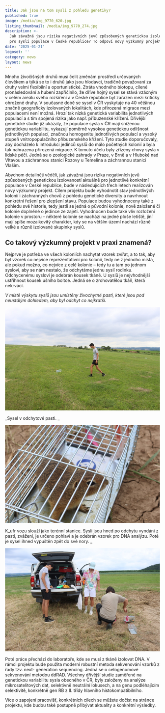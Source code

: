 ```yaml
---
title: Jak jsou na tom sysli z pohledu genetiky?
published: true
image: /media/img_9770_620.jpg
listing_thumbnail: /media/img_9770_274.jpg
description: >-
  Jak závažná jsou rizika negativních jevů způsobených genetickou izolovaností
  pro syslí populace v České republice? To odpoví nový výzkumný projekt.
date: '2025-01-21'
logoset: ''
category: news
layout: news
---
```



Mnoho živočišných druhů musí čelit změnám prostředí určovaných člověkem a týká se to i druhů jako jsou hlodavci, tradičně považovaní za druhy velmi flexibilní a oportunistické. Ztráta vhodného biotopu, cílené pronásledování a hubení zapříčinilo, že dříve hojný sysel se stává vzácným v celém areálu svého rozšíření a v České republice byl zařazen mezi kriticky ohrožené druhy. V současné době se sysel v ČR vyskytuje na 40 většinou značně geograficky izolovaných lokalitách, kde přirozená migrace mezi populacemi není možná. Hrozí tak nízká genetická variabilita jednotlivých populací a s tím spojená rizika jako např. příbuzenské křížení. Dřívější genetické studie již ukázaly, že populace sysla v ČR mají sníženou genetickou variabilitu, vykazují poměrně vysokou genetickou odlišnost jednotlivých populací, značnou homogenitu jednotlivých populací a vysoký stupeň vnitropopulačního příbuzenského křížení. Tyto studie doporučovaly, aby docházelo k introdukci jedinců syslů do málo početných kolonií a byla tak nahrazena přirozená migrace. K tomuto účelu byly zřízeny chovy sysla v lidské péči. Jedná se o zoologické zahrady v Praze, v Brně a v Hluboké nad Vltavou a záchrannou stanici Rozovy u Temelína a záchrannou stanici Vlašim.

Abychom detailněji věděli, jak závažná jsou rizika negativních jevů způsobených genetickou izolovaností aktuálně pro jednotlivé konkrétní populace v České republice, bude v následujících třech letech realizován nový výzkumný projekt. Cílem projektu bude vyhodnotit stav jednotlivých kolonií i záchranných chovů z pohledu genetické diversity a navrhnout konkrétní řešení pro zlepšení stavu. Populace budou vyhodnoceny také z pohledu své historie, tedy jestli se jedná o původní kolonie, nově založené či kolonie doplněné o jedince ze zajetí. Vyhodnocen bude také vliv rozložení kolonie v prostoru – některé kolonie se nachází na jedné ploše letiště, jiní mají spíše mozaikovitý charakter, kdy se na větším území nachází různě velké a různě izolované skupinky syslů.

## Co takový výzkumný projekt v praxi znamená? 

Nejprve je potřeba ve všech koloniích nachytat vzorek zvířat, a to tak, aby byl vzorek co nejvíce reprezentativní pro kolonii, tedy ne z jednoho místa, ale pokud možno, co nejvíce z celé kolonie – tedy tu a tam po jednom syslovi, aby se nám nestalo, že odchytáme jednu syslí rodinku. Odchycenému syslovi je odebrán kousek tkáně. U syslů je nejvhodnější ustřihnout kousek ušního boltce. Jedná se o zrohovatělou tkáň, která nekrvácí. 

_V místě výskytu syslů jsou umístěny živochytné pasti, které jsou pod neustálým dohledem, aby byl odchyt co nejkratší._

![](/media/img_9953_620.jpg)

_Sysel v odchytové pasti. _



![](/media/img_9969_620.jpg)

K_ufr vozu slouží jako terénní stanice. Sysli jsou hned po odchytu vyndáni z pasti, zváženi, je určeno pohlaví a je odebrán vzorek pro DNA analýzu. Poté je sysel ihned vypuštěn zpět do své nory. _

![](/media/img_9972_620.jpg)

Poté práce přechází do laboratoře, kde se musí z tkáně izolovat DNA. V rámci projektu bude použita moderní robustní metoda sekvenování vzorků z řady tzv. next- generation sequencing. Jedná se o celogenomové sekvenování metodou ddRAD. Všechny dřívější studie zaměřené na genetickou variabilitu sysla obecného v ČR, byly založeny na analýze mikrosatelitových dat, selektivně neutrální lokusech, a na genu podléhajícím selektivitě, konkrétně gen RB z II. třídy hlavního histokompatibilního.

Více o zapojení pracovišť, konkrétních cílech se můžete dočíst na stránce projektu, kde budou také postupně přibývat aktuality a konkrétní výsledky.
